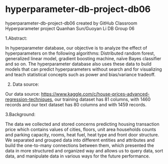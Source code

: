 # hyperparameter-db-project-db06
hyperparameter-db-project-db06 created by GitHub Classroom
Hyperparameter project 
Quanhan Sun/Guoyan Li
DB Group 06


1.Abstract:

In hyperparameter database, our objective is to analyze the effect of hyperparameters on the following algorithms: Distributed random forest, generalized linear model, gradient boosting machine, naïve Bayes classifier and so on.
The hyperparameter database also uses these data to build models that can predict hyperparameters without search and for visualizing and teach statistical concepts such as power and bias/variance tradeoff.

2. Data source:

Our data source: https://www.kaggle.com/c/house-prices-advanced-regression-techniques, our training dataset has 81 columns, with 1460 records and our text dataset has 80 columns and with 1459 records.

3.Background:
 
The data we collected and stored concerns predicting housing transaction price which contains values of cities, floors, unit area households counts and parking capacity, rooms, heat fuel, heat type and front door structure. We separated and grouped data into different entities and attributes and build the one-to-many connections between them, which presented the data in more structured and organized way and allows us to query data, sort data, and manipulate data in various ways for the future performance.

